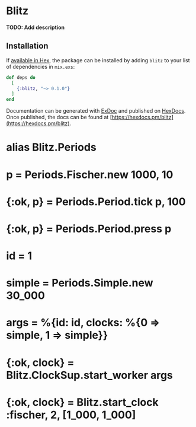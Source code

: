 # Blitz

**TODO: Add description**

## Installation

If [available in Hex](https://hex.pm/docs/publish), the package can be installed
by adding `blitz` to your list of dependencies in `mix.exs`:

```elixir
def deps do
  [
    {:blitz, "~> 0.1.0"}
  ]
end
```

Documentation can be generated with [ExDoc](https://github.com/elixir-lang/ex_doc)
and published on [HexDocs](https://hexdocs.pm). Once published, the docs can
be found at [https://hexdocs.pm/blitz](https://hexdocs.pm/blitz).

# alias Blitz.Periods
# p = Periods.Fischer.new 1000, 10
# {:ok, p} = Periods.Period.tick p, 100
# {:ok, p} = Periods.Period.press p


# id = 1
# simple = Periods.Simple.new 30_000
# args = %{id: id, clocks: %{0 => simple, 1 => simple}}
# {:ok, clock} = Blitz.ClockSup.start_worker args


# {:ok, clock} = Blitz.start_clock :fischer, 2, [1_000, 1_000]